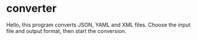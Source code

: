 # converter
Hello, this program converts JSON, YAML and XML files. Choose the input file and output format, then start the conversion.
